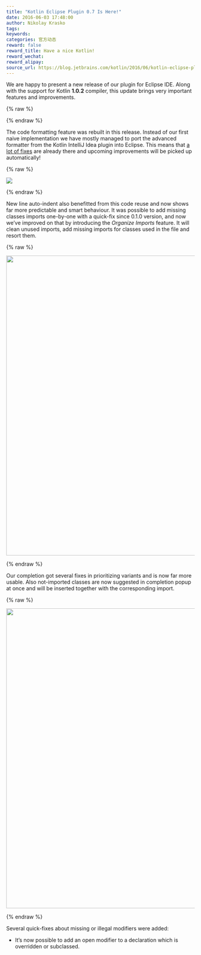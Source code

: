 ```yaml
---
title: "Kotlin Eclipse Plugin 0.7 Is Here!"
date: 2016-06-03 17:48:00
author: Nikolay Krasko
tags:
keywords:
categories: 官方动态
reward: false
reward_title: Have a nice Kotlin!
reward_wechat:
reward_alipay:
source_url: https://blog.jetbrains.com/kotlin/2016/06/kotlin-eclipse-plugin-0-7-is-here/
---
```


We are happy to present a new release of our plugin for Eclipse IDE. Along with the support for Kotlin <strong>1.0.2</strong> compiler, this update brings very important features and improvements.

{% raw %}
<p><span id="more-3901"></span></p>
{% endraw %}

The code formatting feature was rebuilt in this release. Instead of our first naive implementation we have mostly managed to port the advanced formatter from the Kotlin IntelliJ Idea plugin into Eclipse. This means that [a lot of fixes](https://youtrack.jetbrains.com/issues/KT?q=Formatter%20State:%20Fixed%20Subsystems:%20IDE) are already there and upcoming improvements will be picked up automatically!

{% raw %}
<p><img class="size-full" onmouseout="this.src='https://d3nmt5vlzunoa1.cloudfront.net/kotlin/files/2016/06/fromater.png';" onmouseover="this.src='https://d3nmt5vlzunoa1.cloudfront.net/kotlin/files/2016/06/fromater.gif';" src="https://d3nmt5vlzunoa1.cloudfront.net/kotlin/files/2016/06/fromater.png"/></p>
{% endraw %}

New line auto-indent also benefitted from this code reuse and now shows far more predictable and smart behaviour.
It was possible to add missing classes imports one-by-one with a quick-fix since 0.1.0 version, and now we’ve improved on that by introducing the <em>Organize Imports</em> feature. It will clean unused imports, add missing imports for classes used in the file and resort them.

{% raw %}
<p><img class="size-full" onmouseout="this.src='https://d3nmt5vlzunoa1.cloudfront.net/kotlin/files/2016/06/organize.png';" onmouseover="this.src='https://d3nmt5vlzunoa1.cloudfront.net/kotlin/files/2016/06/organize.gif';" src="https://d3nmt5vlzunoa1.cloudfront.net/kotlin/files/2016/06/organize.png" width="800"/></p>
{% endraw %}

Our completion got several fixes in prioritizing variants and is now far more usable. Also not-imported classes are now suggested in completion popup at once and will be inserted together with the corresponding import.

{% raw %}
<p><img class="size-full" onmouseout="this.src='https://d3nmt5vlzunoa1.cloudfront.net/kotlin/files/2016/06/import.png';" onmouseover="this.src='https://d3nmt5vlzunoa1.cloudfront.net/kotlin/files/2016/06/import.gif';" src="https://d3nmt5vlzunoa1.cloudfront.net/kotlin/files/2016/06/import.png" width="800"/></p>
{% endraw %}

Several quick-fixes about missing or illegal modifiers were added:

* It’s now possible to add an open modifier to a declaration which is overridden or subclassed.

